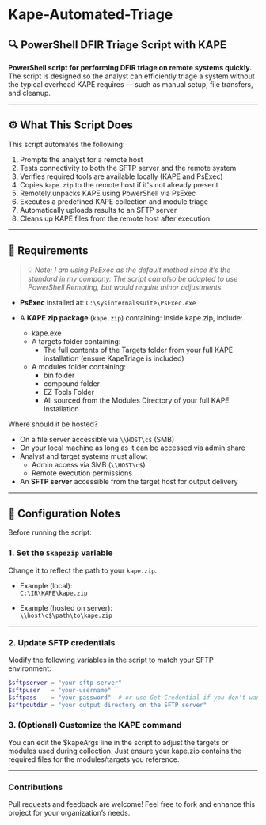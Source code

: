 # Kape-Automated-Triage  
## 🔍 PowerShell DFIR Triage Script with KAPE

**PowerShell script for performing DFIR triage on remote systems quickly.**  
The script is designed so the analyst can efficiently triage a system without the typical overhead KAPE requires — such as manual setup, file transfers, and cleanup.

---

## ⚙️ What This Script Does

This script automates the following:

1. Prompts the analyst for a remote host  
2. Tests connectivity to both the SFTP server and the remote system  
3. Verifies required tools are available locally (KAPE and PsExec)  
4. Copies `kape.zip` to the remote host if it's not already present  
5. Remotely unpacks KAPE using PowerShell via PsExec  
6. Executes a predefined KAPE collection and module triage  
7. Automatically uploads results to an SFTP server  
8. Cleans up KAPE files from the remote host after execution  

---

## 📝 Requirements

> 💡 *Note: I am using PsExec as the default method since it’s the standard in my company. The script can also be adapted to use PowerShell Remoting, but would require minor adjustments.*

- **PsExec** installed at: `C:\sysinternalssuite\PsExec.exe`
- A **KAPE zip package** (`kape.zip`) containing:
  Inside kape.zip, include:
  
  - kape.exe
  - A targets folder containing:
      - The full contents of the Targets folder from your full KAPE installation (ensure KapeTriage is included)
  - A modules folder containing:
      - bin folder
      - compound folder
      - EZ Tools Folder
      - All sourced from the Modules Directory of your full KAPE Installation
      
 Where should it be hosted?
  - On a file server accessible via `\\HOST\c$` (SMB)
  - On your local machine as long as it can be accessed via admin share
- Analyst and target systems must allow:
  - Admin access via SMB (`\\HOST\c$`)  
  - Remote execution permissions
- An **SFTP server** accessible from the target host for output delivery

---

## 🔧 Configuration Notes

Before running the script:

### 1. Set the `$kapezip` variable  
Change it to reflect the path to your `kape.zip`.

- Example (local):  
  `C:\IR\KAPE\kape.zip`

- Example (hosted on server):  
  `\\host\c$\path\to\kape.zip`

---

### 2. Update SFTP credentials  
Modify the following variables in the script to match your SFTP environment:

```powershell
$sftpserver = "your-sftp-server"
$sftpuser   = "your-username"
$sftpass    = "your-password"  # or use Get-Credential if you don't want to hardcode it
$sftpoutdir = "your output directory on the SFTP server"
```



### 3. (Optional) Customize the KAPE command
You can edit the $kapeArgs line in the script to adjust the targets or modules used during collection.
Just ensure your kape.zip contains the required files for the modules/targets you reference.

---

### Contributions
Pull requests and feedback are welcome!
Feel free to fork and enhance this project for your organization’s needs.
